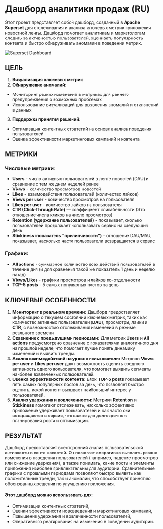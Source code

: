 # Дашборд аналитики продаж (RU)
Этот проект представляет собой дашборд, созданный в **Apache Superset** для отслеживания и анализа ключевых метрик приложения новостной ленты. 
Дашборд помогает аналитикам и маркетологам следить за активностью пользователей, оценивать популярность контента и быстро обнаруживать аномалии в поведении метрик.

<image src="/Dashboard-Superset-feed-operative-data.jpg" alt="Superset Dashboard">
  
## ЦЕЛЬ
1. **Визуализация ключевых метрик**
2. **Обнаружение аномалий:**
  - Мониторинг резких изменений в метриках для раннего предупреждения о возможных проблемах
  - Использование визуализаций для выявления аномалий и отклонений в данных
3. **Поддержка принятия решений:**
  - Оптимизация контентных стратегий на основе анализа поведения пользователей
  - Оценка эффективности маркетинговых кампаний и контента

## МЕТРИКИ

### Числовые метрики:
- **Users** - число активных пользователей в ленте новостей (DAU) и сравнение с тем же днем неделей ранее
- **Views** - количество просмотров новостей
- **Likes** - взаимодействия пользователей (количество лайков)
- **Views per user** - количество просмотров на пользователя
- **Likes per user** - количество лайков на пользователя
- **CTR (Click-Through Rate)** — коэффициент кликабельности (Это отношение числа кликов на число просмотров)
- **Retention (удержание пользователей)** - показывает, сколько пользователей продолжает использовать сервис на следующий день
- **Stickiness (показатель "прилипчивости")** - отношение DAU/MAU, показывает, насколько часто пользователи возвращаются в сервис

### Графики:
- **All actions** - суммарное количество всех действий пользователей в течение дня (и для сравнения такой же показатель 1 день и неделю назад)
- **Views/Likes** - графики просмотров и лайков по-отдельности
- **TOP-5 posts** - 5 самых популярных постов за день


## КЛЮЧЕВЫЕ ОСОБЕННОСТИ
1. **Мониторинг в реальном времени:** Дашборд предоставляет информацию о текущем состоянии ключевых метрик, таких как количество активных пользователей (**DAU**), просмотры, лайки и **CTR**, с возможностью отслеживания изменений в режиме реального времени.
2. **Сравнение с предыдущими периодами:** Для метрик **Users** и **All actions** предусмотрено сравнение с показателями аналогичного дня на прошлой неделе, что помогает лучше понять динамику изменений и выявить тренды.
3. **Анализ взаимодействий на уровне пользователя:** Метрики **Views per user** и **Likes per user** дают возможность оценить среднюю активность одного пользователя, что помогает выявить сегменты наиболее вовлеченных пользователей.
4. **Оценка эффективности контента:** Блок **TOP-5 posts** показывает пять самых популярных постов за день, что позволяет быстро оценить, какой контент вызывает наибольший интерес у пользователей.
5. **Анализ удержания и вовлеченности:** Метрики **Retention** и **Stickiness** помогают отслеживать, насколько эффективно приложение удерживает пользователей и как часто они возвращаются в сервис, что важно для долгосрочного планирования роста и оптимизации.

## РЕЗУЛЬТАТ
Дашборд предоставляет всесторонний анализ пользовательской активности в ленте новостей. Он помогает оперативно выявлять резкие изменения в поведении пользователей (например, падение просмотров или снижение удержания), а также понимать, какие посты и элементы приложения наиболее привлекательны для аудитории. Сравнительные графики с прошлыми периодами позволяют быстро выявить как положительные тренды, так и аномалии, что способствует принятию обоснованных решений по улучшению приложения.

#### Этот дашборд можно использовать для:
- Оптимизации контентных стратегий,
- Оценки эффективности нововведений и маркетинговых кампаний,
- Повышения удержания и вовлеченности пользователей,
- Оперативного реагирования на изменения в поведении аудитории.
